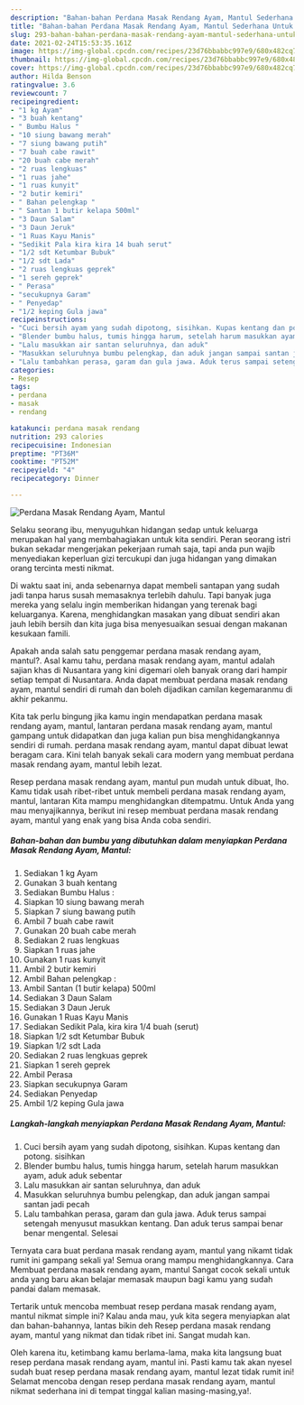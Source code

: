 ```yaml
---
description: "Bahan-bahan Perdana Masak Rendang Ayam, Mantul Sederhana Untuk Jualan"
title: "Bahan-bahan Perdana Masak Rendang Ayam, Mantul Sederhana Untuk Jualan"
slug: 293-bahan-bahan-perdana-masak-rendang-ayam-mantul-sederhana-untuk-jualan
date: 2021-02-24T15:53:35.161Z
image: https://img-global.cpcdn.com/recipes/23d76bbabbc997e9/680x482cq70/perdana-masak-rendang-ayam-mantul-foto-resep-utama.jpg
thumbnail: https://img-global.cpcdn.com/recipes/23d76bbabbc997e9/680x482cq70/perdana-masak-rendang-ayam-mantul-foto-resep-utama.jpg
cover: https://img-global.cpcdn.com/recipes/23d76bbabbc997e9/680x482cq70/perdana-masak-rendang-ayam-mantul-foto-resep-utama.jpg
author: Hilda Benson
ratingvalue: 3.6
reviewcount: 7
recipeingredient:
- "1 kg Ayam"
- "3 buah kentang"
- " Bumbu Halus "
- "10 siung bawang merah"
- "7 siung bawang putih"
- "7 buah cabe rawit"
- "20 buah cabe merah"
- "2 ruas lengkuas"
- "1 ruas jahe"
- "1 ruas kunyit"
- "2 butir kemiri"
- " Bahan pelengkap "
- " Santan 1 butir kelapa 500ml"
- "3 Daun Salam"
- "3 Daun Jeruk"
- "1 Ruas Kayu Manis"
- "Sedikit Pala kira kira 14 buah serut"
- "1/2 sdt Ketumbar Bubuk"
- "1/2 sdt Lada"
- "2 ruas lengkuas geprek"
- "1 sereh geprek"
- " Perasa"
- "secukupnya Garam"
- " Penyedap"
- "1/2 keping Gula jawa"
recipeinstructions:
- "Cuci bersih ayam yang sudah dipotong, sisihkan. Kupas kentang dan potong. sisihkan"
- "Blender bumbu halus, tumis hingga harum, setelah harum masukkan ayam, aduk aduk sebentar"
- "Lalu masukkan air santan seluruhnya, dan aduk"
- "Masukkan seluruhnya bumbu pelengkap, dan aduk jangan sampai santan jadi pecah"
- "Lalu tambahkan perasa, garam dan gula jawa. Aduk terus sampai setengah menyusut masukkan kentang. Dan aduk terus sampai benar benar mengental. Selesai"
categories:
- Resep
tags:
- perdana
- masak
- rendang

katakunci: perdana masak rendang 
nutrition: 293 calories
recipecuisine: Indonesian
preptime: "PT36M"
cooktime: "PT52M"
recipeyield: "4"
recipecategory: Dinner

---
```



![Perdana Masak Rendang Ayam, Mantul](https://img-global.cpcdn.com/recipes/23d76bbabbc997e9/680x482cq70/perdana-masak-rendang-ayam-mantul-foto-resep-utama.jpg)

Selaku seorang ibu, menyuguhkan hidangan sedap untuk keluarga merupakan hal yang membahagiakan untuk kita sendiri. Peran seorang istri bukan sekadar mengerjakan pekerjaan rumah saja, tapi anda pun wajib menyediakan keperluan gizi tercukupi dan juga hidangan yang dimakan orang tercinta mesti nikmat.

Di waktu  saat ini, anda sebenarnya dapat membeli santapan yang sudah jadi tanpa harus susah memasaknya terlebih dahulu. Tapi banyak juga mereka yang selalu ingin memberikan hidangan yang terenak bagi keluarganya. Karena, menghidangkan masakan yang dibuat sendiri akan jauh lebih bersih dan kita juga bisa menyesuaikan sesuai dengan makanan kesukaan famili. 



Apakah anda salah satu penggemar perdana masak rendang ayam, mantul?. Asal kamu tahu, perdana masak rendang ayam, mantul adalah sajian khas di Nusantara yang kini digemari oleh banyak orang dari hampir setiap tempat di Nusantara. Anda dapat membuat perdana masak rendang ayam, mantul sendiri di rumah dan boleh dijadikan camilan kegemaranmu di akhir pekanmu.

Kita tak perlu bingung jika kamu ingin mendapatkan perdana masak rendang ayam, mantul, lantaran perdana masak rendang ayam, mantul gampang untuk didapatkan dan juga kalian pun bisa menghidangkannya sendiri di rumah. perdana masak rendang ayam, mantul dapat dibuat lewat beragam cara. Kini telah banyak sekali cara modern yang membuat perdana masak rendang ayam, mantul lebih lezat.

Resep perdana masak rendang ayam, mantul pun mudah untuk dibuat, lho. Kamu tidak usah ribet-ribet untuk membeli perdana masak rendang ayam, mantul, lantaran Kita mampu menghidangkan ditempatmu. Untuk Anda yang mau menyajikannya, berikut ini resep membuat perdana masak rendang ayam, mantul yang enak yang bisa Anda coba sendiri.

<!--inarticleads1-->

##### Bahan-bahan dan bumbu yang dibutuhkan dalam menyiapkan Perdana Masak Rendang Ayam, Mantul:

1. Sediakan 1 kg Ayam
1. Gunakan 3 buah kentang
1. Sediakan  Bumbu Halus :
1. Siapkan 10 siung bawang merah
1. Siapkan 7 siung bawang putih
1. Ambil 7 buah cabe rawit
1. Gunakan 20 buah cabe merah
1. Sediakan 2 ruas lengkuas
1. Siapkan 1 ruas jahe
1. Gunakan 1 ruas kunyit
1. Ambil 2 butir kemiri
1. Ambil  Bahan pelengkap :
1. Ambil  Santan (1 butir kelapa) 500ml
1. Sediakan 3 Daun Salam
1. Sediakan 3 Daun Jeruk
1. Gunakan 1 Ruas Kayu Manis
1. Sediakan Sedikit Pala, kira kira 1/4 buah (serut)
1. Siapkan 1/2 sdt Ketumbar Bubuk
1. Siapkan 1/2 sdt Lada
1. Sediakan 2 ruas lengkuas geprek
1. Siapkan 1 sereh geprek
1. Ambil  Perasa
1. Siapkan secukupnya Garam
1. Sediakan  Penyedap
1. Ambil 1/2 keping Gula jawa




<!--inarticleads2-->

##### Langkah-langkah menyiapkan Perdana Masak Rendang Ayam, Mantul:

1. Cuci bersih ayam yang sudah dipotong, sisihkan. Kupas kentang dan potong. sisihkan
1. Blender bumbu halus, tumis hingga harum, setelah harum masukkan ayam, aduk aduk sebentar
1. Lalu masukkan air santan seluruhnya, dan aduk
1. Masukkan seluruhnya bumbu pelengkap, dan aduk jangan sampai santan jadi pecah
1. Lalu tambahkan perasa, garam dan gula jawa. Aduk terus sampai setengah menyusut masukkan kentang. Dan aduk terus sampai benar benar mengental. Selesai




Ternyata cara buat perdana masak rendang ayam, mantul yang nikamt tidak rumit ini gampang sekali ya! Semua orang mampu menghidangkannya. Cara Membuat perdana masak rendang ayam, mantul Sangat cocok sekali untuk anda yang baru akan belajar memasak maupun bagi kamu yang sudah pandai dalam memasak.

Tertarik untuk mencoba membuat resep perdana masak rendang ayam, mantul nikmat simple ini? Kalau anda mau, yuk kita segera menyiapkan alat dan bahan-bahannya, lantas bikin deh Resep perdana masak rendang ayam, mantul yang nikmat dan tidak ribet ini. Sangat mudah kan. 

Oleh karena itu, ketimbang kamu berlama-lama, maka kita langsung buat resep perdana masak rendang ayam, mantul ini. Pasti kamu tak akan nyesel sudah buat resep perdana masak rendang ayam, mantul lezat tidak rumit ini! Selamat mencoba dengan resep perdana masak rendang ayam, mantul nikmat sederhana ini di tempat tinggal kalian masing-masing,ya!.

